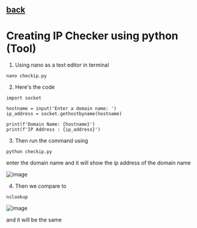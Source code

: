 ## [back](https://github.com/kokurate/MyProgress/blob/main/From%20Python%20Project%20Youtube/introduction.md)

# Creating IP Checker using python (Tool)

1. Using nano as a text editor in terminal
```
nano checkip.py
```

2. Here's the code
```
import socket

hostname = input('Enter a domain name: ')
ip_address = socket.gethostbyname(hostname)

print(f'Domain Name: {hostname}')
print(f'IP Address : {ip_address}')

```

3. Then run the command using
```
python checkip.py 
```
enter the domain name and it will show the ip address of the domain name

![image](https://user-images.githubusercontent.com/85746411/217155667-82244b05-b391-4341-9419-e187c265c26a.png)

4. Then we compare to
```
nslookup
```
![image](https://user-images.githubusercontent.com/85746411/217155863-f89c4632-50cf-4bf5-a3d9-8acd97f011b0.png)

and it will be the same






